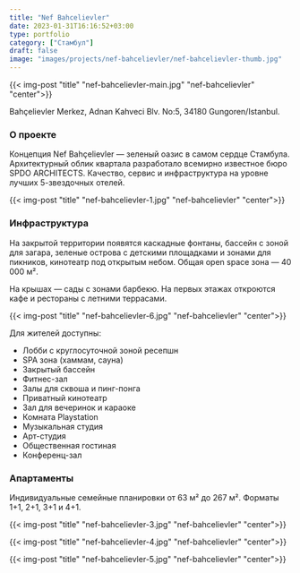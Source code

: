 ```yaml
---
title: "Nef Bahcelievler"
date: 2023-01-31T16:16:52+03:00
type: portfolio
category: ["Стамбул"]
draft: false
image: "images/projects/nef-bahcelievler/nef-bahcelievler-thumb.jpg"
---
```

{{< img-post "title" "nef-bahcelievler-main.jpg" "nef-bahcelievler" "center">}}

Bahçelievler Merkez, Adnan Kahveci Blv. No:5, 34180 Gungoren/Istanbul. <br />   

### О проекте

Концепция  Nef Bahçelievler — зеленый оазис в самом сердце Стамбула.
Архитектурный облик квартала разработало всемирно известное бюро SPDO ARCHITECTS.
Качество, сервис и инфраструктура на уровне лучших 5-звездочных отелей. 

{{< img-post "title" "nef-bahcelievler-1.jpg" "nef-bahcelievler" "center">}}

### Инфраструктура 

На закрытой территории появятся каскадные фонтаны, бассейн с зоной для загара, зеленые острова с детскими площадками и зонами для пикников, кинотеатр под открытым небом.
Общая open space зона — 40 000 м².

На крышах — сады с зонами барбекю.
На первых этажах откроются кафе и рестораны с летними террасами.

{{< img-post "title" "nef-bahcelievler-6.jpg" "nef-bahcelievler" "center">}}

Для жителей доступны:
- Лобби с круглосуточной зоной ресепшн
- SPA зона (хаммам, сауна)
- Закрытый бассейн
- Фитнес-зал
- Залы для сквоша и пинг-понга
- Приватный кинотеатр
- Зал для вечеринок и караоке
- Комната Playstation
- Музыкальная студия
- Арт-студия
- Общественная гостиная
- Конференц-зал


<!-- {{< img-post "title" "nef-bahcelievler-2.jpg" "nef-bahcelievler" "center">}} -->
### Апартаменты

Индивидуальные семейные планировки от 63 м² до 267 м². 
Форматы 1+1, 2+1, 3+1 и 4+1. 

{{< img-post "title" "nef-bahcelievler-3.jpg" "nef-bahcelievler" "center">}}

{{< img-post "title" "nef-bahcelievler-4.jpg" "nef-bahcelievler" "center">}}

{{< img-post "title" "nef-bahcelievler-5.jpg" "nef-bahcelievler" "center">}}

